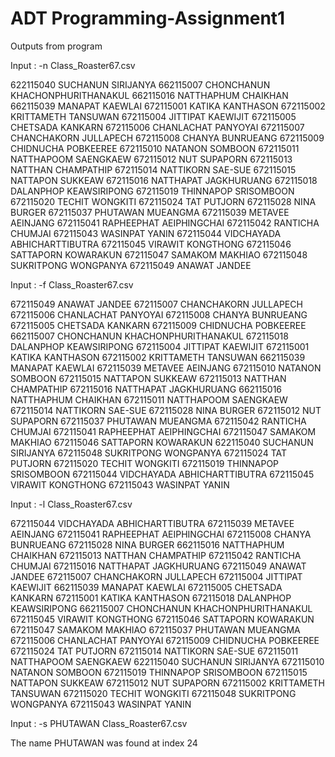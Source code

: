# ADT Programming-Assignment1

Outputs from program

Input : -n Class_Roaster67.csv

622115040 SUCHANUN SIRIJANYA 662115007 CHONCHANUN KHACHONPHURITHANAKUL 662115016 NATTHAPHUM CHAIKHAN 662115039 MANAPAT KAEWLAI 672115001 KATIKA KANTHASON 672115002 KRITTAMETH TANSUWAN 672115004 JITTIPAT KAEWIJIT 672115005 CHETSADA KANKARN 672115006 CHANLACHAT PANYOYAI 672115007 CHANCHAKORN JULLAPECH 672115008 CHANYA BUNRUEANG 672115009 CHIDNUCHA POBKEEREE 672115010 NATANON SOMBOON 672115011 NATTHAPOOM SAENGKAEW 672115012 NUT SUPAPORN 672115013 NATTHAN CHAMPATHIP 672115014 NATTIKORN SAE-SUE 672115015 NATTAPON SUKKEAW 672115016 NATTHAPAT JAGKHURUANG 672115018 DALANPHOP KEAWSIRIPONG 672115019 THINNAPOP SRISOMBOON 672115020 TECHIT WONGKITI 672115024 TAT PUTJORN 672115028 NINA BURGER 672115037 PHUTAWAN MUEANGMA 672115039 METAVEE AEINJANG 672115041 RAPHEEPHAT AEIPHINGCHAI 672115042 RANTICHA CHUMJAI 672115043 WASINPAT YANIN 672115044 VIDCHAYADA ABHICHARTTIBUTRA 672115045 VIRAWIT KONGTHONG 672115046 SATTAPORN KOWARAKUN 672115047 SAMAKOM MAKHIAO 672115048 SUKRITPONG WONGPANYA 672115049 ANAWAT JANDEE

Input : -f Class_Roaster67.csv

672115049 ANAWAT JANDEE 672115007 CHANCHAKORN JULLAPECH 672115006 CHANLACHAT PANYOYAI 672115008 CHANYA BUNRUEANG 672115005 CHETSADA KANKARN 672115009 CHIDNUCHA POBKEEREE 662115007 CHONCHANUN KHACHONPHURITHANAKUL 672115018 DALANPHOP KEAWSIRIPONG 672115004 JITTIPAT KAEWIJIT 672115001 KATIKA KANTHASON 672115002 KRITTAMETH TANSUWAN 662115039 MANAPAT KAEWLAI 672115039 METAVEE AEINJANG 672115010 NATANON SOMBOON 672115015 NATTAPON SUKKEAW 672115013 NATTHAN CHAMPATHIP 672115016 NATTHAPAT JAGKHURUANG 662115016 NATTHAPHUM CHAIKHAN 672115011 NATTHAPOOM SAENGKAEW 672115014 NATTIKORN SAE-SUE 672115028 NINA BURGER 672115012 NUT SUPAPORN 672115037 PHUTAWAN MUEANGMA 672115042 RANTICHA CHUMJAI 672115041 RAPHEEPHAT AEIPHINGCHAI 672115047 SAMAKOM MAKHIAO 672115046 SATTAPORN KOWARAKUN 622115040 SUCHANUN SIRIJANYA 672115048 SUKRITPONG WONGPANYA 672115024 TAT PUTJORN 672115020 TECHIT WONGKITI 672115019 THINNAPOP SRISOMBOON 672115044 VIDCHAYADA ABHICHARTTIBUTRA 672115045 VIRAWIT KONGTHONG 672115043 WASINPAT YANIN

Input : -l Class_Roaster67.csv

672115044 VIDCHAYADA ABHICHARTTIBUTRA 672115039 METAVEE AEINJANG 672115041 RAPHEEPHAT AEIPHINGCHAI 672115008 CHANYA BUNRUEANG 672115028 NINA BURGER 662115016 NATTHAPHUM CHAIKHAN 672115013 NATTHAN CHAMPATHIP 672115042 RANTICHA CHUMJAI 672115016 NATTHAPAT JAGKHURUANG 672115049 ANAWAT JANDEE 672115007 CHANCHAKORN JULLAPECH 672115004 JITTIPAT KAEWIJIT 662115039 MANAPAT KAEWLAI 672115005 CHETSADA KANKARN 672115001 KATIKA KANTHASON 672115018 DALANPHOP KEAWSIRIPONG 662115007 CHONCHANUN KHACHONPHURITHANAKUL 672115045 VIRAWIT KONGTHONG 672115046 SATTAPORN KOWARAKUN 672115047 SAMAKOM MAKHIAO 672115037 PHUTAWAN MUEANGMA 672115006 CHANLACHAT PANYOYAI 672115009 CHIDNUCHA POBKEEREE 672115024 TAT PUTJORN 672115014 NATTIKORN SAE-SUE 672115011 NATTHAPOOM SAENGKAEW 622115040 SUCHANUN SIRIJANYA 672115010 NATANON SOMBOON 672115019 THINNAPOP SRISOMBOON 672115015 NATTAPON SUKKEAW 672115012 NUT SUPAPORN 672115002 KRITTAMETH TANSUWAN 672115020 TECHIT WONGKITI 672115048 SUKRITPONG WONGPANYA 672115043 WASINPAT YANIN

Input : -s PHUTAWAN Class_Roaster67.csv

The name PHUTAWAN was found at index 24
